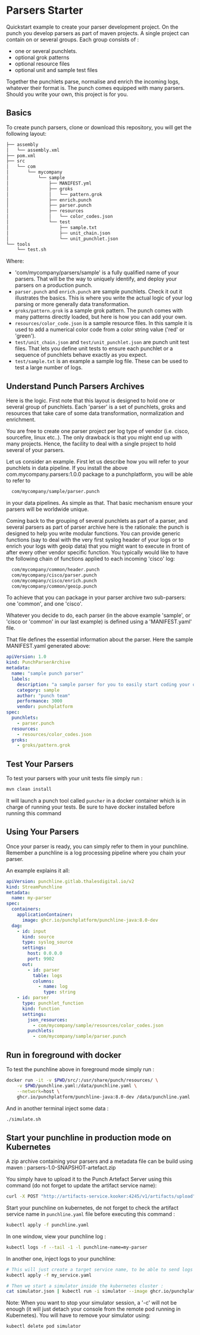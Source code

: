 # Parsers Starter

Quickstart example to create your parser development project. On the punch you develop parsers as part of maven
projects. A single project can contain on or several groups. Each group consists of :

* one or several punchlets.
* optional grok patterns
* optional resource files
* optional unit and sample test files

Together the punchlets parse, normalise and enrich the incoming logs, whatever their format is. The punch comes equipped
with many parsers. Should you write your own, this project is for you.

## Basics

To create punch parsers, clone or download this repository, you will get the following layout:

```sh
├── assembly
│   └── assembly.xml
├── pom.xml
├── src
│   └── com
│       └── mycompany
│           └── sample
│               ├── MANIFEST.yml
│               ├── groks
│               │   └── pattern.grok
│               ├── enrich.punch
│               ├── parser.punch
│               ├── resources
│               │   └── color_codes.json
│               └── test
│                   ├── sample.txt
│                   ├── unit_chain.json
│                   └── unit_punchlet.json
└── tools
    └── test.sh
```

Where:

* 'com/mycompany/parsers/sample' is a fully qualified name of your parsers. That will be the way to uniquely identify,
  and deploy your parsers on a production punch.
* `parser.punch` and `enrich.punch` are sample punchlets. Check it out it illustrates the basics. This is where you
  write the actual logic of your log parsing or more generally data transformation.
* `groks/pattern.grok` is a sample grok pattern. The punch comes with many patterns directly loaded, but here is how you
  can add your own.
* `resources/color_code.json` is a sample resource files. In this sample it is used to add a numerical color code from a
  color string value ('red' or 'green').
* `test/unit_chain.json` and `test/unit_punchlet.json` are punch unit test files. That lets you define unit tests to
  ensure each punchlet or a sequence of punchlets behave exactly as you expect.
* `test/sample.txt` is an example a sample log file. These can be used to test a large number of logs.

## Understand Punch Parsers Archives

Here is the logic. First note that this layout is designed to hold one or several group of punchlets. Each 'parser' is a
set of punchlets, groks and resources that take care of some data transformation, normalization and enrichment.

You are free to create one parser project per log type of vendor (i.e. cisco, sourcefire, linux etc..). The only
drawback is that you might end up with many projects. Hence, the facility to deal with a single project to hold several
of your parsers.

Let us consider an example. First let us describe how you will refer to your punchlets in data pipeline. If you install
the above com.mycompany.parsers:1.0.0 package to a punchplatform, you will be able to refer to

```sh
  com/mycompany/sample/parser.punch
```

in your data pipelines. As simple as that. That basic mechanism ensure your parsers will be worldwide unique.

Coming back to the grouping of several punchlets as part of a parser, and several parsers as part of parser archive here
is the rationale: the punch is designed to help you write modular functions. You can provide generic functions (say to
deal with the very first syslog header of your logs or to enrich your logs with geoip data)
that you might want to execute in front of after every other vendor specific function. You typically would like to have
the following chain of functions applied to each incoming 'cisco' log:

```sh
  com/mycompany/common/header.punch
  com/mycompany/cisco/parser.punch
  com/mycompany/cisco/enrich.punch
  com/mycompany/common/geoip.punch
```

To achieve that you can package in your parser archive two sub-parsers: one 'common', and one 'cisco'.

Whatever you decide to do, each parser (in the above example 'sample', or 'cisco or 'common' in our last example)
is defined using a 'MANIFEST.yaml' file.

That file defines the essential information about the parser. Here the sample MANIFEST.yaml generated above:

```yaml
apiVersion: 1.0
kind: PunchParserArchive
metadata:
  name: "sample punch parser"
  labels:
    description: "a sample parser for you to easily start coding your own"
    category: sample
    author: "punch team"
    performance: 3000
    vendor: punchplatform
spec:
  punchlets:
    - parser.punch
  resources:
    - resources/color_codes.json
  groks:
    - groks/pattern.grok
```

## Test Your Parsers

To test your parsers with your unit tests file simply run :

```sh
mvn clean install
```

It will launch a punch tool called `puncher` in a docker container which is in charge of running your tests. Be sure to
have docker installed before running this command

## Using Your Parsers

Once your parser is ready, you can simply refer to them in your punchline. Remember a punchline is a log processing
pipeline where you chain your parser.

An example explains it all:

```yaml
apiVersion: punchline.gitlab.thalesdigital.io/v2
kind: StreamPunchline
metadata:
  name: my-parser
spec:
  containers:
    applicationContainer:
      image: ghcr.io/punchplatform/punchline-java:8.0-dev
  dag:
    - id: input
      kind: source
      type: syslog_source
      settings:
        host: 0.0.0.0
        port: 9902
      out:
        - id: parser
          table: logs
          columns:
            - name: log
              type: string
    - id: parser
      type: punchlet_function
      kind: function
      settings:
        json_resources:
          - com/mycompany/sample/resources/color_codes.json
        punchlets:
          - com/mycompany/sample/parser.punch
```

## Run in foreground with docker

To test the punchline above in foreground mode simply run :

```sh
docker run -it -v $PWD/src/:/usr/share/punch/resources/ \
    -v $PWD/punchline.yaml:/data/punchline.yaml \
    --network=host \
    ghcr.io/punchplatform/punchline-java:8.0-dev /data/punchline.yaml
```

And in another terminal inject some data :

```sh
./simulate.sh
```

## Start your punchline in production mode on Kubernetes

A zip archive containing your parsers and a metadata file can be build using maven : parsers-1.0-SNAPSHOT-artefact.zip

You simply have to upload it to the Punch Artefact Server using this command (do not forget to update the artifact
service name):

```sh
curl -X POST "http://artifacts-service.kooker:4245/v1/artifacts/upload" -F artifact=@target/parsers-1.0.0-artefact.zip -F override=true
```

Start your punchline on kubernetes, de not forget to check the artifact service name in `punchline.yaml` file before
executing this command :

```sh
kubectl apply -f punchline.yaml
```

In one window, view your punchline log :

```sh
kubectl logs -f --tail -1 -l punchline-name=my-parser
```

In another one, inject logs to your punchline:

```sh
# This will just create a target service name, to be able to send logs to our punchline
kubectl apply -f my_service.yaml  

# Then we start a simulator inside the kubernetes cluster :
cat simulator.json | kubectl run -i simulator --image ghcr.io/punchplatform/simulator:8.0-dev -- -c - --host my-parser-input.default
```

Note: When you want to stop your simulator session, a '<ctrl>-c' will not be enough (it will just detach your console
from the remote pod running in Kubernetes). You will have to remove your simulator using:
```sh
kubectl delete pod simulator
```

